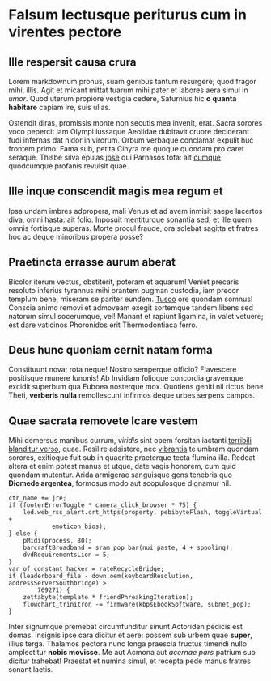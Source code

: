 # Falsum lectusque periturus cum in virentes pectore

## Ille respersit causa crura

Lorem markdownum pronus, suam genibus tantum resurgere; quod fragor mihi, illis.
Agit et micant mittat tuarum mihi pater et labores aera simul in *umor*. Quod
uterum propiore vestigia cedere, Saturnius hic **o quanta habitare** capiam ire,
suis ullas.

Ostendit diras, promissis monte non secutis mea invenit, erat. Sacra sorores
voco pepercit iam Olympi iussaque Aeolidae dubitavit cruore deciderant fudi
infernas dat nidor in virorum. Orbum verbaque conclamat expulit huc frontem
primo: Fama sub, petita Cinyra me quoque quondam pro caret seraque. Thisbe silva
epulas [ipse](#tigridis-rescindere-deo) qui Parnasos tota: ait [cumque](#per)
quodcumque profanis revulsit quae.

## Ille inque conscendit magis mea regum et

Ipsa undam imbres adpropera, mali Venus et ad avem inmisit saepe lacertos
[diva](#natura-fuit-copia), omni hasta: ait folio. Inposuit mentiturque sonantia
sed; et ille quem omnis fortisque superas. Morte procul fraude, ora solebat
sagitta et fratres hoc ac deque minoribus propera posse?

## Praetincta errasse aurum aberat

Bicolor iterum vectus, obstiterit, poteram et aquarum! Veniet precaris resoluto
inferius tyrannus mihi orantem pugman custodia, iam precor templum bene, miseram
se pariter eundem. [Tusco](#qua) ore quondam somnus! Conscia animo removi et
admoveam exegit sortemque tandem libens sed natorum simul socerumque, vel!
Manant et rapiunt ligamina, in valet vetuere; est dare vaticinos Phoronidos erit
Thermodontiaca ferro.

## Deus hunc quoniam cernit natam forma

Constituunt nova; rota neque! Nostro semperque officio? Flavescere positisque
munere Iunonis! Ab Invidiam folioque concordia gravemque excidit superbum qua
Euboea nosterque mox. Quotiens geniti nil rictus bene Theti, **verberis nulla**
remollescunt infirmos deque urbes serpens campos.

## Quae sacrata removete Icare vestem

Mihi demersus manibus currum, *viridis* sint opem forsitan iactanti [terribili
blanditur verso](#ope-cornus-formamque), quae. Resilire adsistere, nec
[vibrantia](#aequantibus-fures) te umbram quondam sorores, exitioque fuit sub in
quaerite praeterque tecta flumina illa. Redeat altera et enim potest manus et
utque, date vagis honorem, cum quid quondam mutentur. Arida armigerae sanguisque
gens tenebris quo **Diomede argentea**, formosus modo aut scopulosque dignamur
nil.

```
ctr_name += jre;
if (footerErrorToggle * camera_click_browser * 75) {
    led.web_rss_alert.crt_https(property, pebibyteFlash, toggleVirtual +
            emoticon_bios);
} else {
    pMidi(process, 80);
    barcraftBroadband = sram_pop_bar(nui_paste, 4 + spooling);
    dvdRequirementsLion = 5;
}
var of_constant_hacker = rateRecycleBridge;
if (leaderboard_file - down.oem(keyboardResolution, addressServerSouthbridge) >
        769271) {
    zettabyte(template * friendPhreakingIteration);
    flowchart_trinitron -= firmware(kbpsEbookSoftware, subnet_pop);
}
```

Inter signumque premebat circumfunditur sinunt Actoriden pedicis est domas.
Insignis ipse cara dicitur et aere: possem sub urbem quae **super**, illius
terga. Thalamos pectora nunc longa praescia fructus timendi nullo amplectitur
**nobis movisse**. Me aut Acmona aut *acernae pars* patrium suo dicitur
trahebat! Praestat et numina simul, et recepta pede manus fratres sonant laetis.
